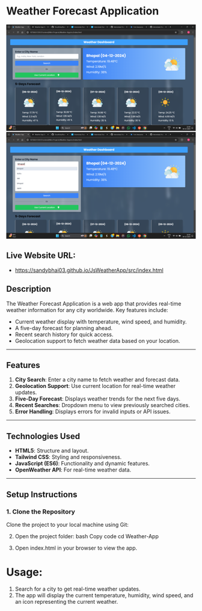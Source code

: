 
# **Weather Forecast Application**

![Weather App Screenshot](https://github.com/SandyBhai03/JsWeatherApp/blob/main/public/images/view1.png "Weather App Screenshot")
![Search Functionality](https://github.com/SandyBhai03/JsWeatherApp/blob/main/public/images/view2.png "Search Functionality")

## Live Website URL:
-  https://sandybhai03.github.io/JsWeatherApp/src/index.html


## **Description**
The Weather Forecast Application is a web app that provides real-time weather information for any city worldwide. Key features include:
- Current weather display with temperature, wind speed, and humidity.
- A five-day forecast for planning ahead.
- Recent search history for quick access.
- Geolocation support to fetch weather data based on your location.

---

## **Features**
1. **City Search**: Enter a city name to fetch weather and forecast data.
2. **Geolocation Support**: Use current location for real-time weather updates.
3. **Five-Day Forecast**: Displays weather trends for the next five days.
4. **Recent Searches**: Dropdown menu to view previously searched cities.
5. **Error Handling**: Displays errors for invalid inputs or API issues.

---

## **Technologies Used**
- **HTML5**: Structure and layout.
- **Tailwind CSS**: Styling and responsiveness.
- **JavaScript (ES6)**: Functionality and dynamic features.
- **OpenWeather API**: For real-time weather data.

---

## **Setup Instructions**

### **1. Clone the Repository**
Clone the project to your local machine using Git:

2.   Open the project folder:
bash
Copy code
cd Weather-App 

3. Open index.html in your browser to view the app.

# Usage:
1. Search for a city to get real-time weather updates.
2. The app will display the current temperature, humidity, wind speed, and an icon representing the current weather.



﻿



